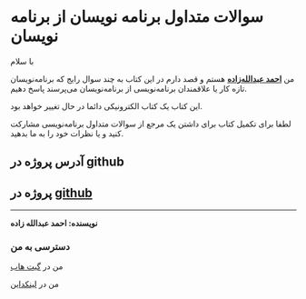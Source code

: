 # سوالات متداول برنامه نویسان از برنامه نویسان
با سلام

من **[احمد عبدالله‌زاده](https://www.linkedin.com/in/ahmad-abdollahzade-848421147/)** هستم و قصد دارم در این کتاب به چند سوال رایج که برنامه‌نویسان تازه کار یا علاقمندان برنامه‌نویسی از برنامه‌نویسان می‌پرسند پاسخ دهیم.

این کتاب یک کتاب الکترونیکی دائما در حال تغییر خواهد بود.

لطفا برای تکمیل کتاب برای داشتن یک مرجع از سوالات متداول برنامه‌نویسی مشارکت کنید و یا نظرات خود را به ما بدهید.

## 

## آدرس پروژه در github

## پروژه در [github](https://github.com/ahmadabd/Programmers-Frequently-Asked-Questions-Book)



------



**نویسنده: احمد عبدالله زاده**

### دسترسی به من

من در [گیت هاب](https://github.com/ahmadabd)

من در [لینکداین](https://www.linkedin.com/in/ahmad-abdollahzade-848421147/)